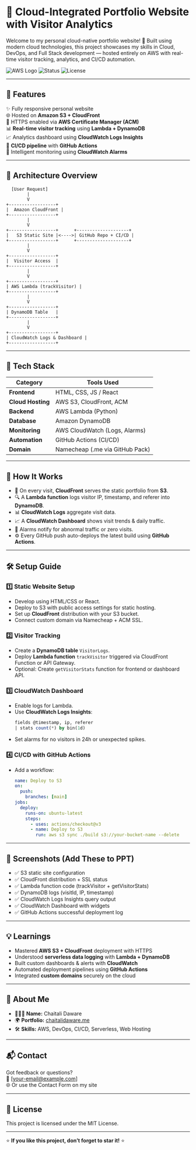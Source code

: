 # 🚀 Cloud-Integrated Portfolio Website with Visitor Analytics

Welcome to my personal cloud-native portfolio website! 🎯 Built using modern cloud technologies, this project showcases my skills in Cloud, DevOps, and Full Stack development — hosted entirely on AWS with real-time visitor tracking, analytics, and CI/CD automation.

![AWS Logo](https://img.shields.io/badge/Built%20with-AWS-FF9900?style=flat&logo=amazon-aws)
![Status](https://img.shields.io/badge/Status-Live-Green)
![License](https://img.shields.io/badge/License-MIT-blue.svg)

---

## 🌟 Features

✨ Fully responsive personal website  
🌐 Hosted on **Amazon S3 + CloudFront**  
🔐 HTTPS enabled via **AWS Certificate Manager (ACM)**  
📊 **Real-time visitor tracking** using **Lambda + DynamoDB**  
📈 Analytics dashboard using **CloudWatch Logs Insights**  
🔄 **CI/CD pipeline** with **GitHub Actions**  
🧠 Intelligent monitoring using **CloudWatch Alarms**

---

## 🧩 Architecture Overview

```
  [User Request]
        |
        V
+------------------+
|  Amazon CloudFront |
+------------------+
        |
        V
+------------------+      +--------------------+
|   S3 Static Site |<---->| GitHub Repo + CI/CD |
+------------------+      +--------------------+
        |
        V
+------------------+
|  Visitor Access  |
+------------------+
        |
        V
+------------------+
| AWS Lambda (trackVisitor) |
+------------------+
        |
        V
+------------------+
| DynamoDB Table   |
+------------------+
        |
        V
+------------------+
| CloudWatch Logs & Dashboard |
+------------------+
```

---

## 🔧 Tech Stack

| Category         | Tools Used                         |
|------------------|------------------------------------|
| **Frontend**     | HTML, CSS, JS / React              |
| **Cloud Hosting**| AWS S3, CloudFront, ACM            |
| **Backend**      | AWS Lambda (Python)                |
| **Database**     | Amazon DynamoDB                    |
| **Monitoring**   | AWS CloudWatch (Logs, Alarms)      |
| **Automation**   | GitHub Actions (CI/CD)             |
| **Domain**       | Namecheap (.me via GitHub Pack)    |

---

## 🚀 How It Works

- 🔁 On every visit, **CloudFront** serves the static portfolio from **S3**.
- 🔍 A **Lambda function** logs visitor IP, timestamp, and referer into **DynamoDB**.
- 📊 **CloudWatch Logs** aggregate visit data.
- 📈 A **CloudWatch Dashboard** shows visit trends & daily traffic.
- 🧠 Alarms notify for abnormal traffic or zero visits.
- ⚙️ Every GitHub push auto-deploys the latest build using **GitHub Actions**.

---

## 🛠️ Setup Guide

### 1️⃣ Static Website Setup
- Develop using HTML/CSS or React.
- Deploy to S3 with public access settings for static hosting.
- Set up **CloudFront** distribution with your S3 bucket.
- Connect custom domain via Namecheap + ACM SSL.

### 2️⃣ Visitor Tracking
- Create a **DynamoDB table** `VisitorLogs`.
- Deploy **Lambda function** `trackVisitor` triggered via CloudFront Function or API Gateway.
- Optional: Create `getVisitorStats` function for frontend or dashboard API.

### 3️⃣ CloudWatch Dashboard
- Enable logs for Lambda.
- Use **CloudWatch Logs Insights**:
  ```sql
  fields @timestamp, ip, referer
  | stats count(*) by bin(1d)
  ```
- Set alarms for no visitors in 24h or unexpected spikes.

### 4️⃣ CI/CD with GitHub Actions
- Add a workflow:
  ```yaml
  name: Deploy to S3
  on:
    push:
      branches: [main]
  jobs:
    deploy:
      runs-on: ubuntu-latest
      steps:
        - uses: actions/checkout@v3
        - name: Deploy to S3
          run: aws s3 sync ./build s3://your-bucket-name --delete
  ```

---

## 📸 Screenshots (Add These to PPT)

- ✅ S3 static site configuration
- ✅ CloudFront distribution + SSL status
- ✅ Lambda function code (trackVisitor + getVisitorStats)
- ✅ DynamoDB logs (visitId, IP, timestamp)
- ✅ CloudWatch Logs Insights query output
- ✅ CloudWatch Dashboard with widgets
- ✅ GitHub Actions successful deployment log

---

## 💡 Learnings

- Mastered **AWS S3 + CloudFront** deployment with HTTPS
- Understood **serverless data logging** with **Lambda + DynamoDB**
- Built custom dashboards & alerts with **CloudWatch**
- Automated deployment pipelines using **GitHub Actions**
- Integrated **custom domains** securely on the cloud

---

## 🙋 About Me

- 👩🏻‍💻 **Name:** Chaitali Daware  
- 🌍 **Portfolio:** [chaitalidaware.me](https://chaitalidaware.me)  
- 🛠️ **Skills:** AWS, DevOps, CI/CD, Serverless, Web Hosting

---

## 📬 Contact

Got feedback or questions?  
📧 [your-email@example.com]  
🌐 Or use the Contact Form on my site

---

## 🪪 License

This project is licensed under the MIT License.

---

⭐ **If you like this project, don’t forget to star it!** ⭐

